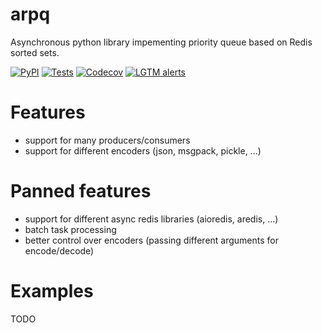 # arpq
Asynchronous python library impementing priority queue based on Redis sorted sets. 

[![PyPI](https://img.shields.io/pypi/v/arpq)](https://pypi.org/project/arpq)
[![Tests](https://github.com/ModBayNet/arpq/workflows/Test/badge.svg)](https://github.com/ModBayNet/arpq/actions)
[![Codecov](https://codecov.io/gh/ModBayNet/arpq/branch/master/graph/badge.svg)](https://codecov.io/gh/ModBayNet/arpq)
[![LGTM alerts](https://img.shields.io/lgtm/alerts/g/ModBayNet/arpq.svg?logo=lgtm&logoWidth=18)](https://lgtm.com/projects/g/ModBayNet/arpq/alerts)

# Features
- support for many producers/consumers
- support for different encoders (json, msgpack, pickle, ...)

# Panned features
- support for different async redis libraries (aioredis, aredis, ...)
- batch task processing
- better control over encoders (passing different arguments for encode/decode)

# Examples
TODO

